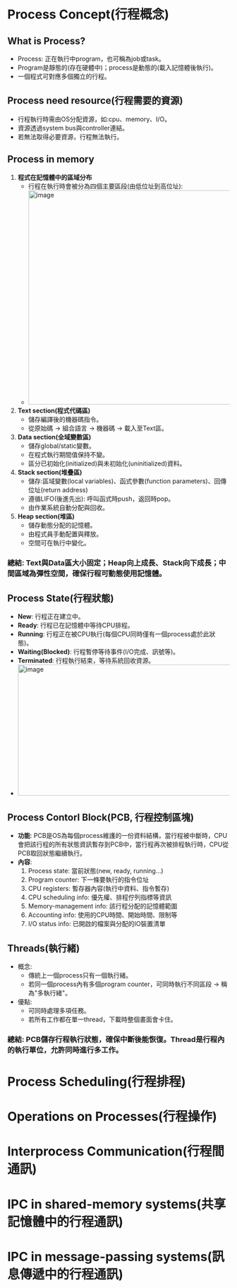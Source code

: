 # Process Concept(行程概念)
## What is Process?
- Process: 正在執行中program，也可稱為job或task。
- Program是靜態的(存在硬體中)；process是動態的(載入記憶體後執行)。
- 一個程式可對應多個獨立的行程。
## Process need resource(行程需要的資源)
- 行程執行時需由OS分配資源，如:cpu、memory、I/O。
- 資源透過system bus與controller連結。
- 若無法取得必要資源，行程無法執行。
## Process in memory
1. **程式在記憶體中的區域分布**
   - 行程在執行時會被分為四個主要區段(由低位址到高位址):
   - <img width="867" height="486" alt="image" src="https://github.com/user-attachments/assets/6aedcf18-5edf-4a45-911f-a29044088a3b" />
2. **Text section(程式代碼區)**
   - 儲存編譯後的機器碼指令。
   - 從原始碼 -> 組合語言 -> 機器碼 -> 載入至Text區。
3. **Data section(全域變數區)**
   - 儲存global/static變數。
   - 在程式執行期間值保持不變。
   - 區分已初始化(initialized)與未初始化(uninitialized)資料。
4. **Stack section(堆疊區)**
   - 儲存:區域變數(local variables)、函式參數(function parameters)、回傳位址(return address)
   - 遵循LIFO(後進先出): 呼叫函式時push，返回時pop。
   - 由作業系統自動分配與回收。
5. **Heap section(堆區)**
   - 儲存動態分配的記憶體。
   - 由程式員手動配置與釋放。
   - 空間可在執行中變化。
### 總結: Text與Data區大小固定；Heap向上成長、Stack向下成長；中間區域為彈性空間，確保行程可動態使用記憶體。
## Process State(行程狀態)
- **New**: 行程正在建立中。
- **Ready**: 行程已在記憶體中等待CPU排程。
- **Running**: 行程正在被CPU執行(每個CPU同時僅有一個process處於此狀態)。
- **Waiting(Blocked)**: 行程暫停等待事件(I/O完成、訊號等)。
- **Terminated**: 行程執行結束，等待系統回收資源。
- <img width="727" height="297" alt="image" src="https://github.com/user-attachments/assets/e5baab60-868e-4989-9905-a6077c2c82f2" />
## Process Contorl Block(PCB, 行程控制區塊)
- **功能**: PCB是OS為每個process維護的一份資料結構，當行程被中斷時，CPU會把該行程的所有狀態資訊暫存到PCB中，當行程再次被排程執行時，CPU從PCB取回狀態繼續執行。
- **內容**:
  1. Process state: 當前狀態(new, ready, running...)
  2. Program counter: 下一條要執行的指令位址
  3. CPU registers: 暫存器內容(執行中資料、指令暫存)
  4. CPU scheduling info: 優先權、排程佇列指標等資訊
  5. Memory-management info: 該行程分配的記憶體範圍
  6. Accounting info: 使用的CPU時間、開始時間、限制等
  7. I/O status info: 已開啟的檔案與分配的IO裝置清單
## Threads(執行緒)
- 概念:
  - 傳統上一個process只有一個執行緒。
  - 若同一個process內有多個program counter，可同時執行不同區段 -> 稱為"多執行緒"。
- 優點:
  - 可同時處理多項任務。
  - 若所有工作都在單一thread，下載時整個畫面會卡住。
### 總結: PCB儲存行程執行狀態，確保中斷後能恢復。Thread是行程內的執行單位，允許同時進行多工作。
# Process Scheduling(行程排程)
# Operations on Processes(行程操作)
# Interprocess Communication(行程間通訊)
# IPC in shared-memory systems(共享記憶體中的行程通訊)
# IPC in message-passing systems(訊息傳遞中的行程通訊)
